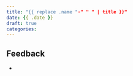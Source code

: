```yaml
---
title: "{{ replace .name "-" " " | title }}"
date: {{ .date }}
draft: true
categories: 
---
```


## Feedback

*

